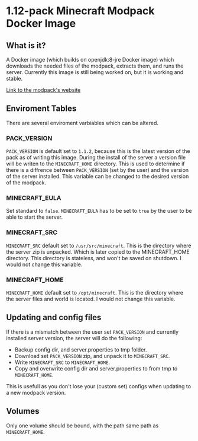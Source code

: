 # 1.12-pack Minecraft Modpack Docker Image
## What is it?
A Docker image (which builds on openjdk:8-jre Docker image) which downloads the needed files of the modpack, extracts them, and runs the server. Currently this image is still being worked on, but it is working and stable. 

[Link to the modpack's website](https://www.technicpack.net/modpack/the-1122-pack.1406454)

## Enviroment Tables
There are several enviroment varbiables which can be altered.

### PACK_VERSION
`PACK_VERSION` is default set to `1.1.2`, because this is the latest version of the pack as of writing this image. During the install of the server a version file will be writen to the `MINECRAFT_HOME` directory. This is used to determine if there is a diffrence between `PACK_VERSION` (set by the user) and the version of the server installed. This variable can be changed to the desired version of the modpack.

### MINECRAFT_EULA
Set standard to `false`. `MINECRAFT_EULA` has to be set to `true` by the user to be able to start the server.

### MINECRAFT_SRC
`MINECRAFT_SRC` default set to `/usr/src/minecraft`. This is the directory where the server zip is unpacked. Which is later copied to the MINECRAFT_HOME directory. This directory is stateless, and won't be saved on shutdown. I would not change this variable.

### MINECRAFT_HOME
`MINECRAFT_HOME` default set to `/opt/minecraft`. This is the directory where the server files and world is located. I would not change this variable.

## Updating and config files
If there is a mismatch between the user set `PACK_VERSION` and currently installed server version, the server will do the following:
- Backup config dir, and server.properties to tmp folder.
- Download set `PACK_VERSION` zip, and unpack it to `MINECRAFT_SRC`.
- Write `MINECRAFT_SRC` to `MINECRAFT_HOME`.
- Copy and overwrite config dir and server.properties to from tmp to `MINECRAFT_HOME`.

This is usefull as you don't lose your (custom set) configs when updating to a new modpack version.

## Volumes
Only one volume should be bound, with the path same path as `MINECRAFT_HOME`.